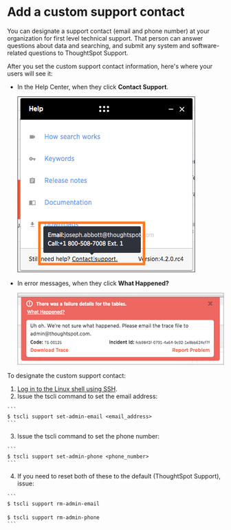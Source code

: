# Add a custom support contact

You can designate a support contact \(email and phone number\) at your organization for first level technical support. That person can answer questions about data and searching, and submit any system and software-related questions to ThoughtSpot Support.

After you set the custom support contact information, here's where your users will see it:

-   In the Help Center, when they click **Contact Support**.

     ![](../../images/help_center_support_contact.png "Help Center support contact") 

-   In error messages, when they click **What Happened?**

     ![](../../images/trace_log.png "Error message support contact") 


To designate the custom support contact:

1.   [Log in to the Linux shell using SSH](login_console.html#). 
2.   Issue the tscli command to set the email address: 

    ```
    $ tscli support set-admin-email <email_address>
    ```

3.   Issue the tscli command to set the phone number: 

    ```
    $ tscli support set-admin-phone <phone_number>
    ```

4.   If you need to reset both of these to the default \(ThoughtSpot Support\), issue: 

    ```
    $ tscli support rm-admin-email
    
    $ tscli support rm-admin-phone
    ```


